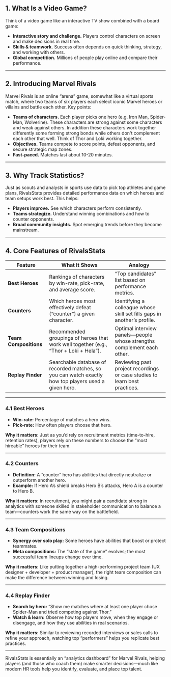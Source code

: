 ## 1. What Is a Video Game?  
Think of a video game like an interactive TV show combined with a board game:  
- **Interactive story and challenge.** Players control characters on screen and make decisions in real time.  
- **Skills & teamwork.** Success often depends on quick thinking, strategy, and working with others.  
- **Global competition.** Millions of people play online and compare their performance.

---

## 2. Introducing Marvel Rivals  
Marvel Rivals is an online “arena” game, somewhat like a virtual sports match, where two teams of six players each select iconic Marvel heroes or villains and battle each other. Key points:  
- **Teams of characters.** Each player picks one hero (e.g. Iron Man, Spider-Man, Wolverine). These characters are strong against some characters and weak against others. In addition these characters work together differently some forming strong bonds while others don't complement each other that well. Think of Thor and Loki working together. 
- **Objectives.** Teams compete to score points, defeat opponents, and secure strategic map zones.  
- **Fast-paced.** Matches last about 10-20 minutes.

---

## 3. Why Track Statistics?  
Just as scouts and analysts in sports use data to pick top athletes and game plans, RivalsStats provides detailed performance data on which heroes and team setups work best. This helps:  
- **Players improve.** See which characters perform consistently.  
- **Teams strategize.** Understand winning combinations and how to counter opponents.  
- **Broad community insights.** Spot emerging trends before they become mainstream.

---

## 4. Core Features of RivalsStats

| Feature               | What It Shows                                                                                                  | Analogy                                                             |
|-----------------------|----------------------------------------------------------------------------------------------------------------|-------------------------------------------------------------------------|
| **Best Heroes**       | Rankings of characters by win-rate, pick-rate, and average score.                                              | “Top candidates” list based on performance metrics.                     |
| **Counters**          | Which heroes most effectively defeat (“counter”) a given character.                                            | Identifying a colleague whose skill set fills gaps in another’s profile.|
| **Team Compositions** | Recommended groupings of heroes that work well together (e.g., “Thor + Loki + Hela”).        | Optimal interview panels—people whose strengths complement each other.  |
| **Replay Finder**     | Searchable database of recorded matches, so you can watch exactly how top players used a given hero.           | Reviewing past project recordings or case studies to learn best practices.|

---

### 4.1 Best Heroes  
- **Win-rate:** Percentage of matches a hero wins.  
- **Pick-rate:** How often players choose that hero.  

**Why it matters:** Just as you’d rely on recruitment metrics (time-to-hire, retention rates), players rely on these numbers to choose the “most hireable” heroes for their team.

---

### 4.2 Counters  
- **Definition:** A “counter” hero has abilities that directly neutralize or outperform another hero.  
- **Example:** If Hero A’s shield breaks Hero B’s attacks, Hero A is a counter to Hero B.

**Why it matters:** In recruitment, you might pair a candidate strong in analytics with someone skilled in stakeholder communication to balance a team—counters work the same way on the battlefield.

---

### 4.3 Team Compositions  
- **Synergy over solo play:** Some heroes have abilities that boost or protect teammates.  
- **Meta compositions:** The “state of the game” evolves; the most successful team lineups change over time.

**Why it matters:** Like putting together a high-performing project team (UX designer + developer + product manager), the right team composition can make the difference between winning and losing.

---

### 4.4 Replay Finder  
- **Search by hero:** “Show me matches where at least one player chose Spider-Man and tried competing against Thor.”  
- **Watch & learn:** Observe how top players move, when they engage or disengage, and how they use abilities in real scenarios.

**Why it matters:** Similar to reviewing recorded interviews or sales calls to refine your approach, watching top “performers” helps you replicate best practices.

---

RivalsStats is essentially an “analytics dashboard” for Marvel Rivals, helping players (and those who coach them) make smarter decisions—much like modern HR tools help you identify, evaluate, and place top talent.  
